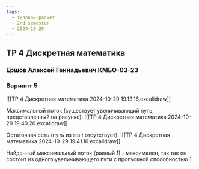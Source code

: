 ```yaml
---
tags:
  - типовой-расчет
  - 2nd-semester
  - 2024-10-29
---
```


## ТР 4 Дискретная математика

### Ершов Алексей Геннадьевич КМБО-03-23

### Вариант 5

![[ТР 4 Дискретная математика 2024-10-29 19.13.16.excalidraw]]

Максимальный поток (существует увеличивающий путь, представленный на рисунке):
![[ТР 4 Дискретная математика 2024-10-29 19.40.20.excalidraw]]

Остаточная сеть (путь из $s$ в $t$ отсутствует):
![[ТР 4 Дискретная математика 2024-10-29 19.41.16.excalidraw]]

Найденный максимальный поток (равный 1)  - максимален, так так он состоит из одного увеличивающего пути с пропускной способностью 1.